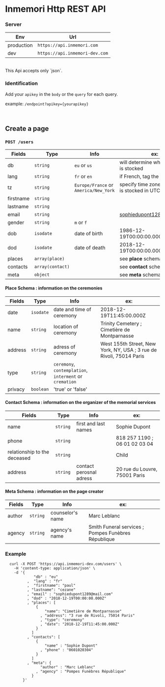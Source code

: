 # Inmemori Http REST API  

### Server

| Env        | Url                              |
|------------|----------------------------------|
| production | `https://api.inmemori.com`       |
| dev        | `https://api.inmemori-dev.com`   |

<br/>
This Api accepts only `json`.

### Identification

Add your `apikey` in the `body` or the `query` for each query. 

example: `/endpoint?apikey={yourapikey}`
  
  
<br/>

## Create a page

### `POST /users`


| Fields          | Type           | Info                | ex:                            |
|-----------------|----------------|---------------------|--------------------------------|
| db              | `string`       |`eu` or `us`         | will determine where the data is stocked|
| lang            | `string`       |`fr` or `en`         | if French, tag the 'fr' language|
| tz              | `string`       |`Europe/France` or `America/New_York`| specify time zone since date is stocked in UTC standard|
| firstname       | `string`       |                     |                                |
| lastname        | `string`       |                     |                                |
| email           | `string`       |                     |sophiedupont1289@mail.com       |
| gender          | `string`       | `m` or `f`          |                                |
| dob             | `isodate`      | date of birth       | 1986-12-19T00:00:00.000Z       |
| dod             | `isodate`      | date of death       | 2018-12-19T00:00:00.000Z       |
| places          | `array(place)` |                     | see **place** schema           |
| contacts        | `array(contact)`|                    | see **contact** schema         |
| meta            | `object`       |                     | see **meta** schema            |



#### Place Schema : information on the ceremonies


| Fields          | Type           | Info                | ex:                            |
|-----------------|----------------|---------------------|--------------------------------|
| date            | `isodate`      | date and time of ceremony| 2018-12-19T11:45:00.000Z       |
| name            | `string`       | location of ceremony| Trinity Cemetery ; Cimetière de Montparnasse      |
| address         | `string`       | adress of ceremony  | West 155th Street, New York, NY, USA ; 3 rue de Rivoli, 75014 Paris   |
| type            | `string`       | `ceremony`, `contemplation`, `interment` or `cremation`|     |
| privacy         | `boolean`      | 'true' or 'false' |     |



#### Contact Schema : information on the organizer of the memorial services


| Fields          | Type           | Info                | ex:                            |
|-----------------|----------------|---------------------|--------------------------------|
| name            | `string `      | first and last names| Sophie Dupont                  |
| phone           | `string `      |                     |818 257 1190 ; 06 01 02 03 04                     |
| relationship to the deceased   | `string `      |                     |Child    |
| address           | `string `      | contact perosnal adress                     |20 rue du Louvre, 75001 Paris         |



#### Meta Schema : information on the page creator


| Fields          | Type           | Info                | ex:                            |
|-----------------|----------------|---------------------|--------------------------------|
| author          | `string `      | counselor's name    | Marc Leblanc                   |
| agency          | `string `      | agency's name       | Smith Funeral services ; Pompes Funèbres République|



### Example

  ```curl
    curl -X POST 'https://api.inmemori-dev.com/users' \
      -H 'content-type: application/json' \
      -d '{ 
               "db" : "eu"
            ,  "lang" : "fr"
            ,  "firstname": "paul"
            , "lastname": "cezane"
            , "email" : "sophiedupont1289@mail.com"
            , "dod" : "2018-12-19T00:00:00.000Z"
            , "places": [
                { 
                    "name": "Cimetière de Montparnasse"
                  , "address": "3 rue de Rivoli, 75014 Paris"
                  , "type": "ceremony"
                  , "date": "2018-12-19T11:45:00.000Z"
                }
              ]
            , "contacts": [
                { 
                    "name" : "Sophie Dupont"
                  , "phone" : "0601020304"
                }
              ] 
            , "meta": {
                  "author" : "Marc Leblanc"
                , "agency" : "Pompes Funèbres République"
              } 
          }'
  ```
